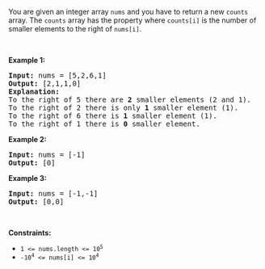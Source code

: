 You are given an integer array `` nums `` and you have to return a new `` counts `` array. The `` counts `` array has the property where `` counts[i] `` is the number of smaller elements to the right of `` nums[i] ``.

&nbsp;

__Example 1:__

<pre>
<strong>Input:</strong> nums = [5,2,6,1]
<strong>Output:</strong> [2,1,1,0]
<strong>Explanation:</strong>
To the right of 5 there are <b>2</b> smaller elements (2 and 1).
To the right of 2 there is only <b>1</b> smaller element (1).
To the right of 6 there is <b>1</b> smaller element (1).
To the right of 1 there is <b>0</b> smaller element.
</pre>

__Example 2:__

<pre>
<strong>Input:</strong> nums = [-1]
<strong>Output:</strong> [0]
</pre>

__Example 3:__

<pre>
<strong>Input:</strong> nums = [-1,-1]
<strong>Output:</strong> [0,0]
</pre>

&nbsp;

__Constraints:__

*   <code>1 &lt;= nums.length &lt;= 10<sup>5</sup></code>
*   <code>-10<sup>4</sup> &lt;= nums[i] &lt;= 10<sup>4</sup></code>